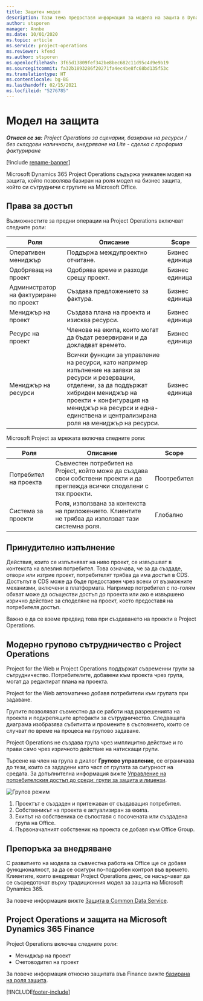 ```yaml
---
title: Защитен модел
description: Тази тема предоставя информация за модела на защита в Dynamics 365 Project Operations.
author: stsporen
manager: Annbe
ms.date: 10/01/2020
ms.topic: article
ms.service: project-operations
ms.reviewer: kfend
ms.author: stsporen
ms.openlocfilehash: 3f65d13809fef342be8bec682c11d95c4d9e9b19
ms.sourcegitcommit: fa32b1893286f20271fa4ec4be8fc68bd135f53c
ms.translationtype: HT
ms.contentlocale: bg-BG
ms.lasthandoff: 02/15/2021
ms.locfileid: "5276785"
---
```

# <a name="security-model"></a>Модел на защита

_**Отнася се за:** Project Operations за сценарии, базирани на ресурси / без складови наличности, внедряване на Lite - сделка с проформа фактуриране_

[!include [rename-banner](~/includes/cc-data-platform-banner.md)]

Microsoft Dynamics 365 Project Operations съдържа уникален модел на защита, който позволява базиран на роля модел на бизнес защита, който си сътрудничи с групите на Microsoft Office. 


## <a name="security-roles"></a>Права за достъп
Възможностите за предни операции на Project Operations включват следните роли:

| Роля                          | Описание                                                                                                                                                                 | Scope |
|-------------------------------|-----------------------------------------------------------------------------------------------------------------------------------------------------------------------------|------|
| Оперативен мениджър              | Поддържа междупроектно отчитане.                                                                                                            | Бизнес единица              |
| Одобряващ на проект              | Одобрява време и разходи срещу проект.                                                                                                                              | Бизнес единица |
| Администратор на фактуриране по проект | Създава предложението за фактура.                                                                                                                                                 | Бизнес единица |
| Мениджър на проект               | Създава плана на проекта и изисква ресурси.                                                                                                                              | Бизнес единица |
| Ресурс на проект              | Членове на екипа, които могат да бъдат резервирани и да докладват времето.                                                                                                          | Бизнес единица|
| Мениджър на ресурси              | Всички функции за управление на ресурси, като например изпълнение на заявки за ресурси и резервации, отделени, за да поддържат хибриден мениджър на проекти + конфигурация на мениджър на ресурси и една-единствена и централизирана роля на мениджър на ресурси. | Бизнес единица |


Microsoft Project за мрежата включва следните роли:

| Роля           | Описание                                                                                                        | Scope  |
|----------------|--------------------------------------------------------------------------------------------------------------------|--------|
| Потребител на проекта   | Съвместен потребител на Project, който може да създава свои собствени проекти и да преглежда всички споделени с тях проекти. | Поотребител   |
| Система за проекти | Роля, използвана за контекста на приложението. Клиентите не трябва да използват тази системна роля.                                    | Глобално |

## <a name="security-enforcement"></a>Принудително изпълнение
Действия, които се изпълняват на ниво проект, се извършват в контекста на влезлия потребител. Това означава, че за да създаде, отвори или изтрие проект, потребителят трябва да има достъп в CDS. Достъпът в CDS може да бъде предоставен чрез всеки от възможните механизми, включени в платформата. Например потребител с по-голям обхват може да осъществи достъп до проекта или ако е извършено изрично действие за споделяне на проект, което предоставя на потребителя достъп.

Важно е да се вземе предвид това при създаването на проекти в Project Operations.

## <a name="modern-group-collaboration-with-project-operations"></a>Модерно групово сътрудничество с Project Operations
Project for the Web и Project Operations поддържат съвременни групи за сътрудничество. Потребителите, добавени към проекта чрез група, могат да редактират плана на проекта.

Project for the Web автоматично добавя потребители към групата при задаване.

Групите позволяват съвместно да се работи над разрешенията на проекта и подкрепящите артефакти за сътрудничество. Следващата диаграма изобразява събитията и промените в състоянието, които се случват по време на процеса на групово задаване.

Project Operations не създава група чрез имплицитно действие и го прави само чрез изричното действие на натискащи групи.

Търсене на член на група в диалог **Групово управление**, се ограничава до тези, които са зададени като част от групата за сигурност на средата. За допълнителна информация вижте [Управление на потребителския достъп до среди: групи за защита и лицензи](https://docs.microsoft.com/power-platform/admin/control-user-access).

![Групов режим](./media/groupsmode.png)

1. Проектът е създаден и притежаван от създаващия потребител.
2. Собственикът на проекта е актуализиран за екипа.
3. Екипът на собственика се съпоставя с посочената или създадена група на Office.
4. Първоначалният собственик на проекта се добавя към Office Group.

## <a name="deployment-recommendation"></a>Препоръка за внедряване
С развитието на модела за съвместна работа на Office ще се добавя функционалност, за да се осигури по-подробен контрол във времето. Клиентите, които внедряват Project Operations днес, се насърчават да се съсредоточат върху традиционния модел за защита на Microsoft Dynamics 365.

За повече информация вижте [Защита в Common Data Service](https://docs.microsoft.com/power-platform/admin/wp-security).

## <a name="project-operations-and-microsoft-dynamics-365-finance-security"></a>Project Operations и защита на Microsoft Dynamics 365 Finance
Project Operations включва следните роли:

- Мениджър на проект
- Счетоводител на проект

За повече информация относно защитата във Finance вижте [базирана на роля защита](https://docs.microsoft.com/dynamics365/fin-ops-core/dev-itpro/sysadmin/role-based-security).




[!INCLUDE[footer-include](../includes/footer-banner.md)]